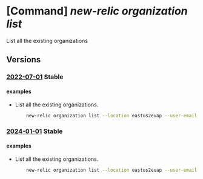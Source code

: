 # [Command] _new-relic organization list_

List all the existing organizations

## Versions

### [2022-07-01](/Resources/mgmt-plane/L3N1YnNjcmlwdGlvbnMve30vcHJvdmlkZXJzL25ld3JlbGljLm9ic2VydmFiaWxpdHkvb3JnYW5pemF0aW9ucw==/2022-07-01.xml) **Stable**

<!-- mgmt-plane /subscriptions/{}/providers/newrelic.observability/organizations 2022-07-01 -->

#### examples

- List all the existing organizations.
    ```bash
        new-relic organization list --location eastus2euap --user-email UserEmail@123.com
    ```

### [2024-01-01](/Resources/mgmt-plane/L3N1YnNjcmlwdGlvbnMve30vcHJvdmlkZXJzL25ld3JlbGljLm9ic2VydmFiaWxpdHkvb3JnYW5pemF0aW9ucw==/2024-01-01.xml) **Stable**

<!-- mgmt-plane /subscriptions/{}/providers/newrelic.observability/organizations 2024-01-01 -->

#### examples

- List all the existing organizations.
    ```bash
        new-relic organization list --location eastus2euap --user-email UserEmail@123.com
    ```

